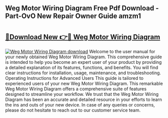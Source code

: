 ## Weg Motor Wiring Diagram Free Pdf Download - Part-OvO New Repair Owner Guide amzm1

# <h2><a href="http://dflkidc.blite.top/?on=Weg+Motor+Wiring+Diagram">🔗Download New 👉🔴 Weg Motor Wiring Diagram</a></h2>

[![Weg Motor Wiring Diagram download](https://i.imgur.com/lujVjoI.png)](http://dflkidc.blite.top/?on=Weg+Motor+Wiring+Diagram)
Welcome to the user manual for your newly obtained Weg Motor Wiring Diagram. This comprehensive guide is intended to help you become an expert user of your product by providing a detailed explanation of its features, functions, and benefits. You will find clear instructions for installation, usage, maintenance, and troubleshooting. Operating Instructions for Advanced Users This guide is tailored to experienced users of your new Weg Motor Wiring Diagram. This remarkable Weg Motor Wiring Diagram offers a comprehensive suite of features designed to streamline your workflow. We trust that the Weg Motor Wiring Diagram has been an accurate and detailed resource in your efforts to learn the ins and outs of your new device. In case of any queries or concerns, please do not hesitate to reach out to our customer service team.
